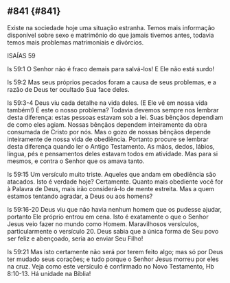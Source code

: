 ## #841 {#841}

Existe na sociedade hoje uma situação estranha. Temos mais informação disponível sobre sexo e matrimônio do que jamais tivemos antes, todavia temos mais problemas matrimoniais e divórcios.

ISAÍAS 59

Is 59:1 O Senhor não é fraco demais para salvá-los! E Ele não está surdo!

Is 59:2 Mas seus próprios pecados foram a causa de seus problemas, e a razão de Deus ter ocultado Sua face deles.

Is 59:3-4 Deus viu cada detalhe na vida deles. (E Ele vê em nossa vida também!) É este o nosso problema? Todavia devemos sempre nos lembrar desta diferença: estas pessoas estavam sob a lei. Suas bênçãos dependiam de como eles agiam. Nossas bênçãos dependem inteiramente da obra consumada de Cristo por nós. Mas o gozo de nossas bênçãos depende inteiramente de nossa vida de obediência. Portanto procure se lembrar desta diferença quando ler o Antigo Testamento. As mãos, dedos, lábios, língua, pés e pensamentos deles estavam todos em atividade. Mas para si mesmos, e contra o Senhor que os amava tanto.

Is 59:15 Um versículo muito triste. Aqueles que andam em obediência são atacados. Isto é verdade hoje? Certamente. Quanto mais obediente você for à Palavra de Deus, mais irão considerá-lo de mente estreita. Mas a quem estamos tentando agradar, a Deus ou aos homens?

Is 59:16-20 Deus viu que não havia nenhum homem que os pudesse ajudar, portanto Ele próprio entrou em cena. Isto é exatamente o que o Senhor Jesus veio fazer no mundo como Homem. Maravilhosos versículos, particularmente o versículo 20\. Deus sabia que a única forma de Seu povo ser feliz e abençoado, seria ao enviar Seu Filho!

Is 59:21 Mas isto certamente não será por terem feito algo; mas só por Deus ter mudado seus corações; e tudo porque o Senhor Jesus morreu por eles na cruz. Veja como este versículo é confirmado no Novo Testamento, Hb 8:10-13\. Há unidade na Bíblia!